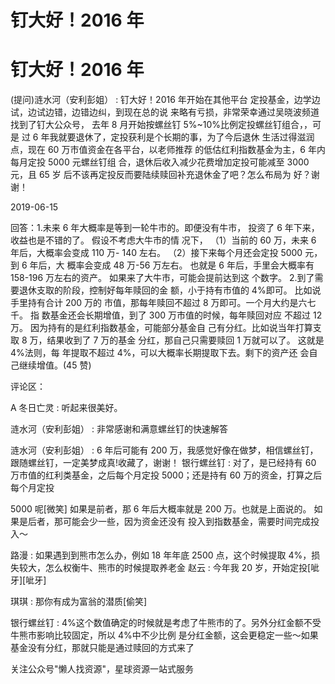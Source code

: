 # 钉大好！2016 年

# 钉大好！2016 年

(提问)涟水河（安利彭姐） : 钉大好！2016 年开始在其他平台 定投基金，边学边试，边试边错，边错边纠，到现在总的说 来略有亏损，非常荣幸通过吴晓波频道找到了钉大公众号， 去年 8 月开始按螺丝钉 5%~10%比例定投螺丝钉组合，，可是 过 6 年我就要退休了，定投获利是个长期的事，为了今后退休 生活过得滋润点，现在 60 万市值资金在各平台，以老师推荐 的低估红利指数基金为主，6 年内每月定投 5000 元螺丝钉组 合，退休后收入减少花费增加定投可能减至 3000 元，且 65 岁 后不该再定投反而要陆续赎回补充退休金了吧？怎么布局为 好？谢谢！

2019-06-15

回答：1.未来 6 年大概率是等到一轮牛市的。即便没有牛市， 投资了 6 年下来，收益也是不错的了。 假设不考虑大牛市的情 况下， （1）当前的 60 万，未来 6 年后，大概率会变成 110 万- 140 左右。 （2）接下来每个月还会定投 5000 元，到 6 年后，大 概率会变成 48 万-56 万左右。 也就是 6 年后，手里会大概率有 158-196 万左右的资产。 如果来了大牛市，可能会提前达到这 个数字。 2.到了需要退休支取的阶段，控制好每年赎回的金 额，小于持有市值的 4%即可。 比如说手里持有合计 200 万的 市值，那每年赎回不超过 8 万即可。一个月大约是六七千。 指 数基金还会长期增值，到了 300 万市值的时候，每年赎回对应 不超过 12 万。 因为持有的是红利指数基金，可能部分基金自 己有分红。比如说当年打算支取 8 万，结果收到了 7 万的基金 分红，那自己只需要赎回 1 万就可以了。 这就是 4%法则，每 年提取不超过 4%，可以大概率长期提取下去。剩下的资产还 会自己继续增值。(45 赞)

评论区：

A 冬日亡灵 : 听起来很美好。

涟水河（安利彭姐） : 非常感谢和满意螺丝钉的快速解答

涟水河（安利彭姐） : 6 年后可能有 200 万，我感觉好像在做梦，相信螺丝钉，跟随螺丝钉，一定美梦成真!收藏了，谢谢！ 银行螺丝钉 : 对了，是已经持有 60 万市值的红利类基金，之后每个月定投 5000；还是持有 60 万的资金，打算之后每个月定投

5000 呢[微笑] 如果是前者，那 6 年后大概率就是 200 万。也就是上面说的。 如果是后者，那可能会少一些，因为资金还没有 投入到指数基金，需要时间完成投入～

路漫 : 如果遇到到熊市怎么办，例如 18 年年底 2500 点，这个时候提取 4%，损失较大，怎么权衡牛、熊市的时候提取养老金 赵云 : 今年我 20 岁，开始定投[呲牙][呲牙]

琪琪 : 那你有成为富翁的潜质[偷笑]

银行螺丝钉 : 4%这个数值确定的时候就是考虑了牛熊市的了。另外分红金额不受牛熊市影响比较固定，所以 4%中不少比例 是分红金额，这会更稳定一些～如果基金没有分红，那就只能是通过赎回的方式来了

关注公众号"懒人找资源"，星球资源一站式服务